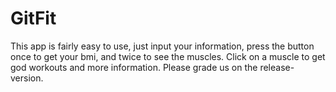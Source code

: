 # GitFit

This app is fairly easy to use, just input your information, press the button once to get your bmi, and twice to see the muscles. Click on a muscle to get god workouts and more information.
Please grade us on the release-version.
